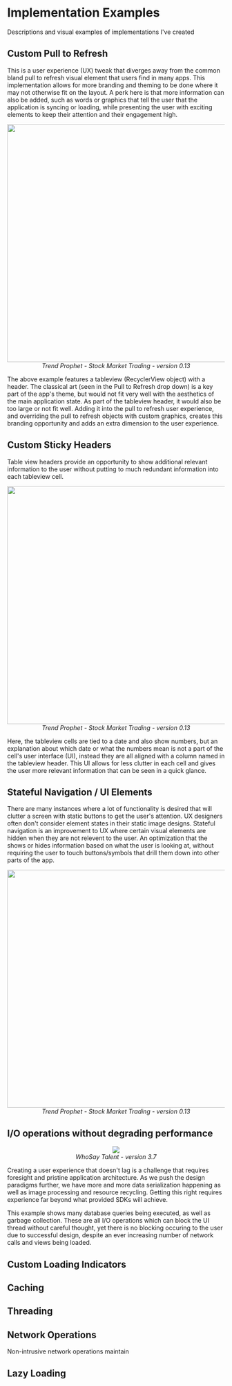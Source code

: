 # Implementation Examples
Descriptions and visual examples of implementations I've created

## Custom Pull to Refresh

This is a user experience (UX) tweak that diverges away from the common bland pull to refresh visual element that users find in many apps. This implementation allows for more branding and theming to be done where it may not otherwise fit on the layout. A perk here is that more information can also be added, such as words or graphics that tell the user that the application is syncing or loading, while presenting the user with exciting elements to keep their attention and their engagement high.
<p align="center">
  <img align="center" src="https://github.com/ericlw/Implementation-Examples/blob/master/images/ux-android-custom-ptr-tp.gif" height="550">
  </br><i>Trend Prophet - Stock Market Trading - version 0.13</i>
</p>

The above example features a tableview (RecyclerView object) with a header. The classical art (seen in the Pull to Refresh drop down) is a key part of the app's theme, but would not fit very well with the aesthetics of the main application state. As part of the tableview header, it would also be too large or not fit well. Adding it into the pull to refresh user experience, and overriding the pull to refresh objects with custom graphics, creates this branding opportunity and adds an extra dimension to the user experience.

## Custom Sticky Headers

Table view headers provide an opportunity to show additional relevant information to the user without putting to much redundant information into each tableview cell.

<p align="center">
	<img align="center" src="https://github.com/ericlw/Implementation-Examples/blob/master/images/ux-android-custom-sticky-headers-tp.gif" height="550">
	</br><i>Trend Prophet - Stock Market Trading - version 0.13</i>
</p>

Here, the tableview cells are tied to a date and also show numbers, but an explanation about which date or what the numbers mean is not a part of the cell's user interface (UI), instead they are all aligned with a column named in the tableview header. This UI allows for less clutter in each cell and gives the user more relevant information that can be seen in a quick glance.

## Stateful Navigation / UI Elements

There are many instances where a lot of functionality is desired that will clutter a screen with static buttons to get the user's attention. UX designers often don't consider element states in their static image designs. Stateful navigation is an improvement to UX where certain visual elements are hidden when they are not relevent to the user. An optimization that the shows or hides information based on what the user is looking at, without requiring the user to touch buttons/symbols that drill them down into other parts of the app.

<p align="center">
	<img align="center" src="https://github.com/ericlw/Implementation-Examples/blob/master/images/ux-android-statefulnavigation-tp.gif" height="550">
	</br><i>Trend Prophet - Stock Market Trading - version 0.13</i>
</p>

## I/O operations without degrading performance

<p align="center">
	<img align="center" src="https://github.com/ericlw/Implementation-Examples/blob/master/images/io-android-performance-wst.gif">
	</br><i>WhoSay Talent - version 3.7</i>
</p>

Creating a user experience that doesn't lag is a challenge that requires foresight and pristine application architecture. As we push the design paradigms further, we have more and more data serialization happening as well as image processing and resource recycling. Getting this right requires experience far beyond what provided SDKs will achieve.

This example shows many database queries being executed, as well as garbage collection. These are all I/O operations which can block the UI thread without careful thought, yet there is no blocking occuring to the user due to successful design, despite an ever increasing number of network calls and views being loaded.

## Custom Loading Indicators

## Caching

## Threading

## Network Operations
Non-intrusive network operations maintain 

## Lazy Loading

## 